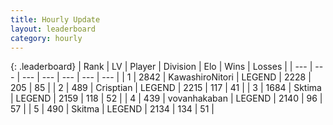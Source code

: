 ```yaml
---
title: Hourly Update
layout: leaderboard
category: hourly
---
```


{: .leaderboard}
| Rank | LV | Player | Division | Elo | Wins | Losses |
| --- | --- | --- | --- | --- | --- | --- |
| <span data-change="0">1</span> | 2842 | <span title="ID: 164871">KawashiroNitori</span> | LEGEND | <span data-change="0">2228</span> | <span data-change="0">205</span> | <span data-change="0">85</span> |
| <span data-change="0">2</span> | 489 | <span title="ID: 665674">Crisptian</span> | LEGEND | <span data-change="0">2215</span> | <span data-change="0">117</span> | <span data-change="0">41</span> |
| <span data-change="0">3</span> | 1684 | <span title="ID: 353063">Sktima</span> | LEGEND | <span data-change="0">2159</span> | <span data-change="0">118</span> | <span data-change="0">52</span> |
| <span data-change="0">4</span> | 439 | <span title="ID: 413576">vovanhakaban</span> | LEGEND | <span data-change="0">2140</span> | <span data-change="0">96</span> | <span data-change="0">57</span> |
| <span data-change="0">5</span> | 490 | <span title="ID: 402846">Skitma</span> | LEGEND | <span data-change="0">2134</span> | <span data-change="0">134</span> | <span data-change="0">51</span> |